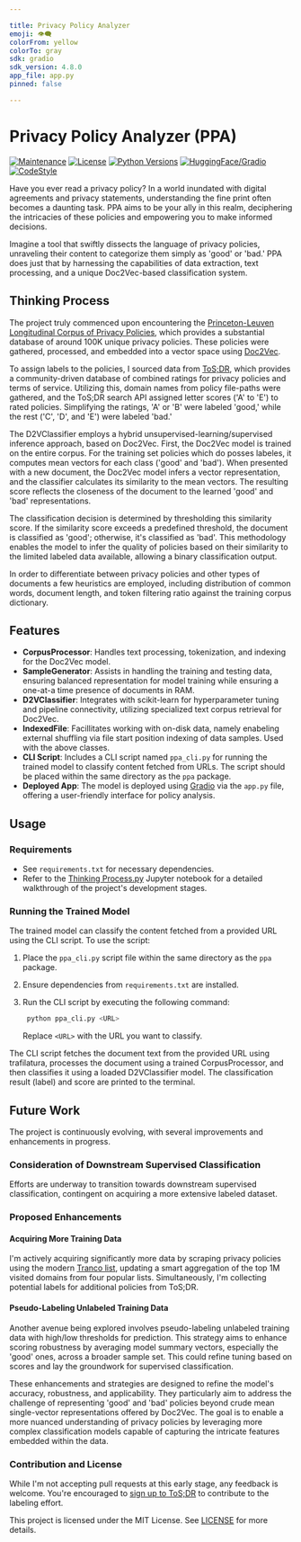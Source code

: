 ```yaml
---

title: Privacy Policy Analyzer
emoji: 👁️‍🗨️
colorFrom: yellow
colorTo: gray
sdk: gradio
sdk_version: 4.8.0
app_file: app.py
pinned: false

---
```


# Privacy Policy Analyzer (PPA)

[![Maintenance](https://img.shields.io/maintenance/yes/2023)](https://github.com/Th3Tr00p3r/PrivacyPolicy)
[![License](https://img.shields.io/badge/license-MIT-l)](/LICENSE)
[![Python Versions](https://img.shields.io/badge/python-3.10-blue)](https://www.python.org/downloads/)
[![HuggingFace/Gradio](https://img.shields.io/badge/deployment-gradio-orange)](https://huggingface.co/spaces/molehillnest/PPA)
[![CodeStyle](https://img.shields.io/badge/code_style-black-black)](https://github.com/psf/black?tab=readme-ov-file)

Have you ever read a privacy policy? In a world inundated with digital agreements and privacy statements, understanding the fine print often becomes a daunting task. PPA aims to be your ally in this realm, deciphering the intricacies of these policies and empowering you to make informed decisions.

Imagine a tool that swiftly dissects the language of privacy policies, unraveling their content to categorize them simply as 'good' or 'bad.' PPA does just that by harnessing the capabilities of data extraction, text processing, and a unique Doc2Vec-based classification system.



## Thinking Process

The project truly commenced upon encountering the [Princeton-Leuven Longitudinal Corpus of Privacy Policies](https://privacypolicies.cs.princeton.edu/), which provides a substantial database of around 100K unique privacy policies. These policies were gathered, processed, and embedded into a vector space using [Doc2Vec](https://radimrehurek.com/gensim/auto_examples/tutorials/run_doc2vec_lee.html#sphx-glr-auto-examples-tutorials-run-doc2vec-lee-py).

To assign labels to the policies, I sourced data from [ToS;DR](https://tosdr.org/), which provides a community-driven database of combined ratings for privacy policies and terms of service. Utilizing this, domain names from policy file-paths were gathered, and the ToS;DR search API assigned letter scores ('A' to 'E') to rated policies. Simplifying the ratings, 'A' or 'B' were labeled 'good,' while the rest ('C', 'D', and 'E') were labeled 'bad.'

The D2VClassifier employs a hybrid unsupervised-learning/supervised inference approach, based on Doc2Vec. First, the Doc2Vec model is trained on the entire corpus. For the training set policies which do posses labeles, it computes mean vectors for each class ('good' and 'bad'). When presented with a new document, the Doc2Vec model infers a vector representation, and the classifier calculates its similarity to the mean vectors. The resulting score reflects the closeness of the document to the learned 'good' and 'bad' representations.

The classification decision is determined by thresholding this similarity score. If the similarity score exceeds a predefined threshold, the document is classified as 'good'; otherwise, it's classified as 'bad'. This methodology enables the model to infer the quality of policies based on their similarity to the limited labeled data available, allowing a binary classification output.

In order to differentiate between privacy policies and other types of documents a few heuristics are employed, including distribution of common words, document length, and token filtering ratio against the training corpus dictionary.

## Features

- **CorpusProcessor**: Handles text processing, tokenization, and indexing for the Doc2Vec model.
- **SampleGenerator**: Assists in handling the training and testing data, ensuring balanced representation for model training while ensuring a one-at-a time presence of documents in RAM.
- **D2VClassifier**: Integrates with scikit-learn for hyperparameter tuning and pipeline connectivity, utilizing specialized text corpus retrieval for Doc2Vec.
- **IndexedFile**: Facillitates working with on-disk data, namely enabeling external shuffling via file start position indexing of data samples. Used with the above classes.
- **CLI Script**: Includes a CLI script named `ppa_cli.py` for running the trained model to classify content fetched from URLs. The script should be placed within the same directory as the `ppa` package.
- **Deployed App**: The model is deployed using [Gradio](https://www.gradio.app/) via the `app.py` file, offering a user-friendly interface for policy analysis.

## Usage

### Requirements

- See `requirements.txt` for necessary dependencies.
- Refer to the [Thinking Process.py](https://github.com/Th3Tr00p3r/PrivacyPolicy/blob/master/ppa/notebooks/Thinking%20Process.py) Jupyter notebook for a detailed walkthrough of the project's development stages.

### Running the Trained Model

The trained model can classify the content fetched from a provided URL using the CLI script. To use the script:

1. Place the `ppa_cli.py` script file within the same directory as the `ppa` package.
2. Ensure dependencies from `requirements.txt` are installed.
3. Run the CLI script by executing the following command:
   
   ```bash
    python ppa_cli.py <URL>
   ```
   
    Replace `<URL>` with the URL you want to classify.

The CLI script fetches the document text from the provided URL using trafilatura, processes the document using a trained CorpusProcessor, and then classifies it using a loaded D2VClassifier model. The classification result (label) and score are printed to the terminal.

## Future Work

The project is continuously evolving, with several improvements and enhancements in progress.

### Consideration of Downstream Supervised Classification

Efforts are underway to transition towards downstream supervised classification, contingent on acquiring a more extensive labeled dataset.

### Proposed Enhancements

#### Acquiring More Training Data

I'm actively acquiring significantly more data by scraping privacy policies using the modern [Tranco list](https://tranco-list.eu/), updating a smart aggregation of the top 1M visited domains from four popular lists. Simultaneously, I'm collecting potential labels for additional policies from ToS;DR.

#### Pseudo-Labeling Unlabeled Training Data

Another avenue being explored involves pseudo-labeling unlabeled training data with high/low thresholds for prediction. This strategy aims to enhance scoring robustness by averaging model summary vectors, especially the 'good' ones, across a broader sample set. This could refine tuning based on scores and lay the groundwork for supervised classification.

These enhancements and strategies are designed to refine the model's accuracy, robustness, and applicability. They particularly aim to address the challenge of representing 'good' and 'bad' policies beyond crude mean single-vector representations offered by Doc2Vec. The goal is to enable a more nuanced understanding of privacy policies by leveraging more complex classification models capable of capturing the intricate features embedded within the data.

### Contribution and License

While I'm not accepting pull requests at this early stage, any feedback is welcome. You're encouraged to [sign up to ToS;DR](https://edit.tosdr.org/users/sign_up) to contribute to the labeling effort.

This project is licensed under the MIT License. See [LICENSE](https://github.com/Th3Tr00p3r/PrivacyPolicy/blob/master/LICENSE) for more details.
